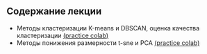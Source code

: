 ## Содержание лекции
* Методы кластеризации К-means и DBSCAN, оценка качества кластеризации [(practice colab)]()
* Методы понижения размерности t-sne и PCA [(practice colab)]()
